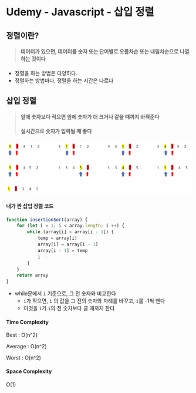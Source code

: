 # Udemy - Javascript - 삽입 정렬



## 정렬이란?

> #### 데이터가 있으면, 데이터를 숫자 또는 단어별로 오름차순 또는 내림차순으로 나열하는 것이다

- 정렬을 하는 방법은 다양하다.
- 정렬하는 방법마다, 정렬을 하는 시간은 다르다



## 삽입 정렬

> #### 앞에 숫자보다 작으면 앞에 숫자가 더 크거나 같을 때까지 바꿔준다
>
> #### 실시간으로 숫자가 입력될 때 좋다



![image-20230125153419416](12_Javascript_삽입_정렬.assets/image-20230125153419416.png)



#### 내가 짠 삽입 정렬 코드

```javascript
function insertionSort(array) {
    for (let i = 1; i < array.length; i ++) {
        while (array[i] < array[i - 1]) {
            temp = array[i]
            array[i] = array[i - 1]
            array[i - 1] = temp
            i --
        }
    }
    return array
}
```

- while문에서 `i` 기준으로, 그 전 숫자와 비교한다
  - `i`가 작으면, `i` 의 값을 그 전의 숫자와 차례를 바꾸고, `i`를 -1씩 뺀다
  - 이것을 `i`가 `i`의 전 숫자보다 클 때까지 한다



#### Time Complexity

Best :  O(n^2)

Average  :  O(n^2)

Worst  :  O(n^2)



#### Space Complexity

O(1)

